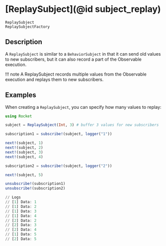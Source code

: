 # [ReplaySubject](@id subject_replay)

```@docs
ReplaySubject
ReplaySubjectFactory
```

## Description

A `ReplaySubject` is similar to a `BehaviorSubject` in that it can send old values to new subscribers, but it can also record a part of the Observable execution.

!!! note
    A ReplaySubject records multiple values from the Observable execution and replays them to new subscribers.

## Examples

When creating a `ReplaySubject`, you can specify how many values to replay:

```julia
using Rocket

subject = ReplaySubject(Int, 3) # buffer 3 values for new subscribers

subscription1 = subscribe!(subject, logger("1"))

next!(subject, 1)
next!(subject, 2)
next!(subject, 3)
next!(subject, 4)

subscription2 = subscribe!(subject, logger("2"))

next!(subject, 5)

unsubscribe!(subscription1)
unsubscribe!(subscription2)

// Logs
// [1] Data: 1
// [1] Data: 2
// [1] Data: 3
// [1] Data: 4
// [2] Data: 2
// [2] Data: 3
// [2] Data: 4
// [1] Data: 5
// [2] Data: 5
```
